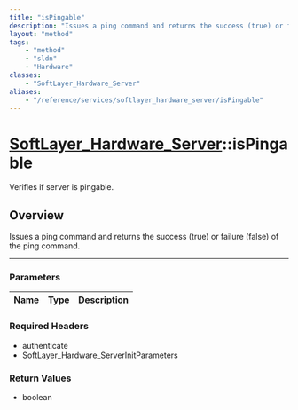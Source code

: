 ```yaml
---
title: "isPingable"
description: "Issues a ping command and returns the success (true) or failure (false) of the ping command."
layout: "method"
tags:
    - "method"
    - "sldn"
    - "Hardware"
classes:
    - "SoftLayer_Hardware_Server"
aliases:
    - "/reference/services/softlayer_hardware_server/isPingable"
---
```

# [SoftLayer_Hardware_Server](/reference/services/SoftLayer_Hardware_Server)::isPingable


Verifies if server is pingable.


## Overview 
Issues a ping command and returns the success (true) or failure (false) of the ping command. 

-----

### Parameters 
|Name | Type | Description |
| --- | --- | --- |


### Required Headers
* authenticate
* SoftLayer_Hardware_ServerInitParameters


### Return Values
* boolean




